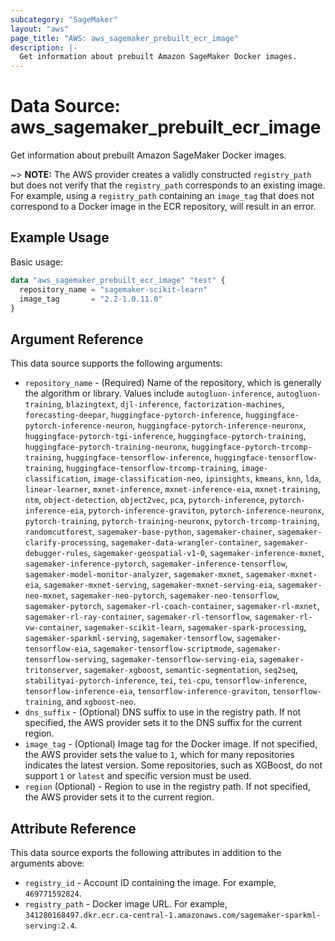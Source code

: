 ```yaml
---
subcategory: "SageMaker"
layout: "aws"
page_title: "AWS: aws_sagemaker_prebuilt_ecr_image"
description: |-
  Get information about prebuilt Amazon SageMaker Docker images.
---
```


# Data Source: aws_sagemaker_prebuilt_ecr_image

Get information about prebuilt Amazon SageMaker Docker images.

~> **NOTE:** The AWS provider creates a validly constructed `registry_path` but does not verify that the `registry_path` corresponds to an existing image. For example, using a `registry_path` containing an `image_tag` that does not correspond to a Docker image in the ECR repository, will result in an error.

## Example Usage

Basic usage:

```terraform
data "aws_sagemaker_prebuilt_ecr_image" "test" {
  repository_name = "sagemaker-scikit-learn"
  image_tag       = "2.2-1.0.11.0"
}
```

## Argument Reference

This data source supports the following arguments:

* `repository_name` - (Required) Name of the repository, which is generally the algorithm or library. Values include `autogluon-inference`, `autogluon-training`, `blazingtext`, `djl-inference`, `factorization-machines`, `forecasting-deepar`, `huggingface-pytorch-inference`, `huggingface-pytorch-inference-neuron`, `huggingface-pytorch-inference-neuronx`, `huggingface-pytorch-tgi-inference`, `huggingface-pytorch-training`, `huggingface-pytorch-training-neuronx`, `huggingface-pytorch-trcomp-training`, `huggingface-tensorflow-inference`, `huggingface-tensorflow-training`, `huggingface-tensorflow-trcomp-training`, `image-classification`, `image-classification-neo`, `ipinsights`, `kmeans`, `knn`, `lda`, `linear-learner`, `mxnet-inference`, `mxnet-inference-eia`, `mxnet-training`, `ntm`, `object-detection`, `object2vec`, `pca`, `pytorch-inference`, `pytorch-inference-eia`, `pytorch-inference-graviton`, `pytorch-inference-neuronx`, `pytorch-training`, `pytorch-training-neuronx`, `pytorch-trcomp-training`, `randomcutforest`, `sagemaker-base-python`, `sagemaker-chainer`, `sagemaker-clarify-processing`, `sagemaker-data-wrangler-container`, `sagemaker-debugger-rules`, `sagemaker-geospatial-v1-0`, `sagemaker-inference-mxnet`, `sagemaker-inference-pytorch`, `sagemaker-inference-tensorflow`, `sagemaker-model-monitor-analyzer`, `sagemaker-mxnet`, `sagemaker-mxnet-eia`, `sagemaker-mxnet-serving`, `sagemaker-mxnet-serving-eia`, `sagemaker-neo-mxnet`, `sagemaker-neo-pytorch`, `sagemaker-neo-tensorflow`, `sagemaker-pytorch`, `sagemaker-rl-coach-container`, `sagemaker-rl-mxnet`, `sagemaker-rl-ray-container`, `sagemaker-rl-tensorflow`, `sagemaker-rl-vw-container`, `sagemaker-scikit-learn`, `sagemaker-spark-processing`, `sagemaker-sparkml-serving`, `sagemaker-tensorflow`, `sagemaker-tensorflow-eia`, `sagemaker-tensorflow-scriptmode`, `sagemaker-tensorflow-serving`, `sagemaker-tensorflow-serving-eia`, `sagemaker-tritonserver`, `sagemaker-xgboost`, `semantic-segmentation`, `seq2seq`, `stabilityai-pytorch-inference`, `tei`, `tei-cpu`, `tensorflow-inference`, `tensorflow-inference-eia`, `tensorflow-inference-graviton`, `tensorflow-training`, and `xgboost-neo`.
* `dns_suffix` - (Optional) DNS suffix to use in the registry path. If not specified, the AWS provider sets it to the DNS suffix for the current region.
* `image_tag` - (Optional) Image tag for the Docker image. If not specified, the AWS provider sets the value to `1`, which for many repositories indicates the latest version. Some repositories, such as XGBoost, do not support `1` or `latest` and specific version must be used.
* `region` (Optional) - Region to use in the registry path. If not specified, the AWS provider sets it to the current region.

## Attribute Reference

This data source exports the following attributes in addition to the arguments above:

* `registry_id` - Account ID containing the image. For example, `469771592824`.
* `registry_path` - Docker image URL. For example, `341280168497.dkr.ecr.ca-central-1.amazonaws.com/sagemaker-sparkml-serving:2.4`.
